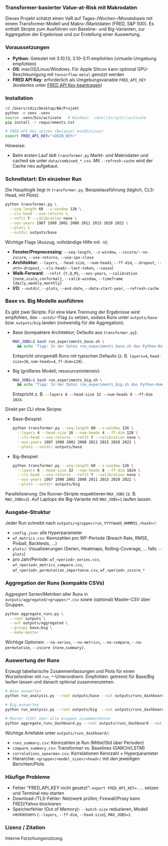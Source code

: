 ### Transformer-basierter Value-at-Risk mit Makrodaten

Dieses Projekt schätzt einen VaR auf Tages-/Wochen-/Monatsbasis mit einem Transformer-Modell und Makro-/Marktdaten (FRED, S&P 500). Es enthält Skripte zum Ausführen von Baseline- und Big-Varianten, zur Aggregation der Ergebnisse und zur Erstellung einer Auswertung.

### Voraussetzungen

 - **Python**: Getestet mit 3.10.13; 3.10–3.11 empfohlen (virtuelle Umgebung empfohlen)
- **OS**: macOS/Linux/Windows. Für Apple Silicon kann optional GPU-Beschleunigung mit `tensorflow-metal` genutzt werden
- **FRED API Key**: erforderlich als Umgebungsvariable `FRED_API_KEY` (kostenlos unter [FRED API Key beantragen](https://fred.stlouisfed.org/docs/api/api_key.html))

### Installation

```bash
cd /Users/sdiz/Desktop/BA/Projekt
python -m venv .venv
source .venv/bin/activate   # Windows: .venv\\Scripts\\activate
pip install -r requirements.txt

# FRED API Key setzen (Beispiel macOS/Linux)
export FRED_API_KEY="<DEIN_KEY>"
```

Hinweise:
- Beim ersten Lauf lädt `transformer.py` Markt- und Makrodaten und cached sie unter `data/combined_*.csv`. Mit `--refresh-cache` wird der Cache neu aufgebaut.

### Schnellstart: Ein einzelner Run

Die Hauptlogik liegt in `transformer.py`. Beispielausführung (täglich, CLS-Head, mit Plots):

```bash
python transformer.py \
  --seq-length 60 --z-window 126 \
  --cls-head --use-returns \
  --refit Y --calibration none \
  --oos-years 1987 1998 2001 2008 2011 2015 2020 2022 \
  --plots \
  --outdir outputs/base
```

Wichtige Flags (Auszug, vollständige Hilfe mit `-h`):
- **Fenster/Preprocessing**: `--seq-length`, `--z-window`, `--zscore/--no-zscore`, `--use-returns`, `--use-spx-close`
- **Architektur**: `--layers`, `--head-size`, `--num-heads`, `--ff-dim`, `--dropout`, `--attn-dropout`, `--cls-head/--last-token`, `--causal`
- **Walk-Forward**: `--refit {Y,Q,M}`, `--oos-years`, `--calibration {none,scale,conformal}`, `--calib-window`, `--timeframe {daily,weekly,monthly}`
- **I/O**: `--outdir`, `--plots`, `--end-date`, `--data-start-year`, `--refresh-cache`

### Base vs. Big Modelle ausführen

Es gibt zwei Skripte. Für eine klare Trennung der Ergebnisse wird empfohlen, das `--outdir`-Flag zu setzen, sodass Runs unter `outputs/base` bzw. `outputs/big` landen (notwendig für die Aggregation).

- Base (kompaktere Architektur; Defaults aus `transformer.py`):
  ```bash
  MAX_JOBS=2 bash run_experiments_base.sh \
    && echo "Tipp: In der Datei run_experiments_base.sh das Python-Kommando um --outdir outputs/base ergänzen."
  ```
  Entspricht sinngemäß Runs mit typischen Defaults (z. B. `layers=4`, `head-size=16`, `num-heads=4`, `ff-dim=128`).

- Big (größeres Modell; ressourcenintensiv):
  ```bash
  MAX_JOBS=1 bash run_experiments_big.sh \
    && echo "Tipp: In der Datei run_experiments_big.sh das Python-Kommando um --outdir outputs/big ergänzen."
  ```
  Entspricht z. B. `--layers 6 --head-size 32 --num-heads 8 --ff-dim 1024`. 

Direkt per CLI ohne Skripte:
- Base-Beispiel:
  ```bash
  python transformer.py --seq-length 60 --z-window 126 \
    --layers 4 --head-size 16 --num-heads 4 --ff-dim 128 \
    --cls-head --use-returns --refit Y --calibration none \
    --oos-years 1987 1998 2001 2008 2011 2015 2020 2022 \
    --plots --outdir outputs/base
  ```
- Big-Beispiel:
  ```bash
  python transformer.py --seq-length 60 --z-window 126 \
    --layers 6 --head-size 32 --num-heads 8 --ff-dim 1024 \
    --cls-head --use-returns --refit Y --calibration none \
    --oos-years 1987 1998 2001 2008 2011 2015 2020 2022 \
    --plots --outdir outputs/big
  ```

Parallelisierung: Die Runner-Skripte respektieren `MAX_JOBS` (z. B. `MAX_JOBS=2`). Auf Laptops die Big-Variante mit `MAX_JOBS=1` laufen lassen.

### Ausgabe-Struktur

Jeder Run schreibt nach `outputs/<gruppe>/run_YYYYmmdd_HHMMSS_<hash>/`:
- `config.json`: alle Hyperparameter
- `wf_metrics.csv`: Kennzahlen pro WF-Periode (Breach Rate, RMSE, Pinball, Backtests, ...)
- `plots/`: Visualisierungen (Serien, Heatmaps, Rolling-Coverage, ... falls `--plots`)
- pro Jahr/Periode: `wf_<period>_series.csv`, `wf_<period>_metrics_compare.csv`, `wf_<period>_permutation_importance.csv`, `wf_<period>_zscore_*`

### Aggregation der Runs (kompakte CSVs)

Aggregiert Serien/Metriken aller Runs in `outputs/aggregated/<gruppe>/*.csv` sowie (optional) Master-CSV über Gruppen.

```bash
python aggregate_runs.py \
  --root outputs \
  --out outputs/aggregated \
  --groups base,big \
  --make-master
```

Wichtige Optionen: `--no-series`, `--no-metrics`, `--no-compare`, `--no-permutation`, `--zscore {none,summary}`.

### Auswertung der Runs

Erzeugt tabellarische Zusammenfassungen und Plots für einen Wurzelordner mit `run_*`-Unterordnern. Empfohlen: getrennt für Base/Big laufen lassen und danach optional zusammenziehen.

```bash
# Base auswerten
python run_analysis.py --root outputs/base --out outputs/runs_dashboard/base

# Big auswerten
python run_analysis.py --root outputs/big  --out outputs/runs_dashboard/big

# Master (CSV) über alle Gruppen zusammenführen
python aggregate_runs_dashboard.py --root outputs/runs_dashboard --out outputs/runs_dashboard
```

Wichtige Artefakte unter `outputs/runs_dashboard/`:
- `runs_summary.csv`: Kennzahlen je Run (Mittel/Std über Perioden)
- `compare_summary.csv`: Transformer vs. Baselines (GARCH/LSTM)
- `correlations_spearman.csv`: Korrelationen Kennzahl × Hyperparameter
- Hierarchie: `<gruppe>/<model_size>/<head>/` mit den jeweiligen Berichten/Plots

### Häufige Probleme

- Fehler "FRED_API_KEY nicht gesetzt": `export FRED_API_KEY=...` setzen und Terminal neu starten
- Download-/TLS-Fehler: Netzwerk prüfen; Firewall/Proxy kann FRED/Yahoo blockieren
- Speicherfehler (Out of Memory): `--batch-size` reduzieren, Modell verkleinern (`--layers`, `--ff-dim`, `--head-size`), `MAX_JOBS=1`

### Lizenz / Zitation

Interne Forschungsnutzung.


